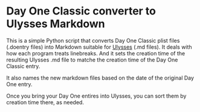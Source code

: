 # Day One Classic converter to Ulysses Markdown

This is a simple Python script that converts Day One Classic plist files (.doentry files) into Markdown suitable for [Ulysses](https://www.ulyssesapp.com/) (.md files). It deals with how each program treats linebreaks. And it sets the creation time of the resulting Ulysses .md file to matche the creation time of the Day One Classic entry.

It also names the new markdown files based on the date of the original Day One entry.

Once you bring your Day One entires into Ulysses, you can sort them by creation time there, as needed.
